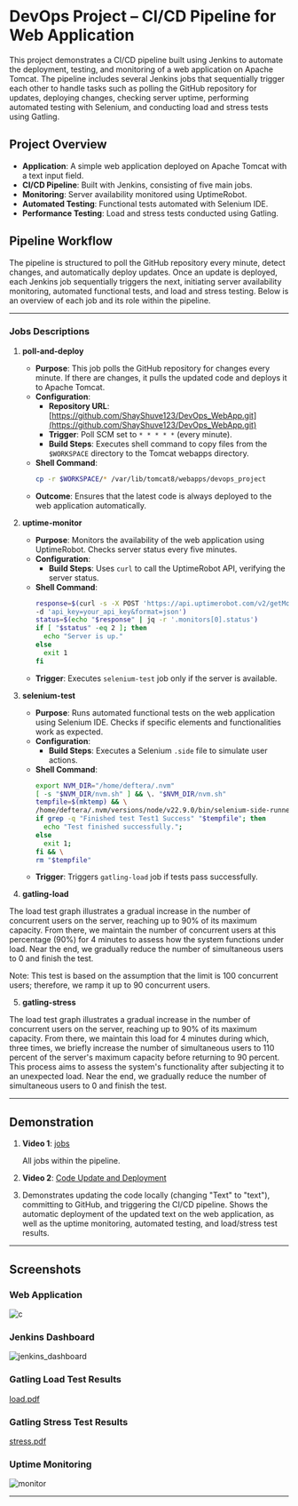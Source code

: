 # DevOps Project – CI/CD Pipeline for Web Application

This project demonstrates a CI/CD pipeline built using Jenkins to automate the deployment, testing, and monitoring of a web application on Apache Tomcat. 
The pipeline includes several Jenkins jobs that sequentially trigger each other to handle tasks such as polling the GitHub repository for updates, deploying changes, checking server uptime, performing automated testing with Selenium, and conducting load and stress tests using Gatling.

## Project Overview

- **Application**: A simple web application deployed on Apache Tomcat with a text input field.
- **CI/CD Pipeline**: Built with Jenkins, consisting of five main jobs.
- **Monitoring**: Server availability monitored using UptimeRobot.
- **Automated Testing**: Functional tests automated with Selenium IDE.
- **Performance Testing**: Load and stress tests conducted using Gatling.

## Pipeline Workflow

The pipeline is structured to poll the GitHub repository every minute, detect changes, and automatically deploy updates. Once an update is deployed, each Jenkins job sequentially triggers the next, initiating server availability monitoring, automated functional tests, and load and stress testing. Below is an overview of each job and its role within the pipeline.

---

### Jobs Descriptions

1. **poll-and-deploy**
   - **Purpose**: This job polls the GitHub repository for changes every minute. If there are changes, it pulls the updated code and deploys it to Apache Tomcat.
   - **Configuration**:
     - **Repository URL**: [https://github.com/ShayShuve123/DevOps_WebApp.git](https://github.com/ShayShuve123/DevOps_WebApp.git)
     - **Trigger**: Poll SCM set to `* * * * *` (every minute).
     - **Build Steps**: Executes shell command to copy files from the `$WORKSPACE` directory to the Tomcat webapps directory.
   - **Shell Command**:
     ```bash
     cp -r $WORKSPACE/* /var/lib/tomcat8/webapps/devops_project
     ```
   - **Outcome**: Ensures that the latest code is always deployed to the web application automatically.

2. **uptime-monitor**
   - **Purpose**: Monitors the availability of the web application using UptimeRobot. Checks server status every five minutes.
   - **Configuration**:
     - **Build Steps**: Uses `curl` to call the UptimeRobot API, verifying the server status.
   - **Shell Command**:
     ```bash
     response=$(curl -s -X POST 'https://api.uptimerobot.com/v2/getMonitors' \
     -d 'api_key=your_api_key&format=json')
     status=$(echo "$response" | jq -r '.monitors[0].status')
     if [ "$status" -eq 2 ]; then
       echo "Server is up."
     else
       exit 1
     fi
     ```
   - **Trigger**: Executes `selenium-test` job only if the server is available.

3. **selenium-test**
   - **Purpose**: Runs automated functional tests on the web application using Selenium IDE. Checks if specific elements and functionalities work as expected.
   - **Configuration**:
     - **Build Steps**: Executes a Selenium `.side` file to simulate user actions.
   - **Shell Command**:
     ```bash
     export NVM_DIR="/home/deftera/.nvm"
     [ -s "$NVM_DIR/nvm.sh" ] && \. "$NVM_DIR/nvm.sh"
     tempfile=$(mktemp) && \
     /home/deftera/.nvm/versions/node/v22.9.0/bin/selenium-side-runner --server http://localhost:4444 -c "browserName=firefox" /home/deftera/devops.side > "$tempfile" && \
     if grep -q "Finished test Test1 Success" "$tempfile"; then
       echo "Test finished successfully.";
     else
       exit 1;
     fi && \
     rm "$tempfile"
     ```
   - **Trigger**: Triggers `gatling-load` job if tests pass successfully.

4. **gatling-load**
     
  The load test graph illustrates a gradual increase in the number of concurrent users on the server, reaching up to 90% of its maximum capacity. From there, we 
  maintain the number of concurrent users at this percentage (90%) for 4 minutes to assess how the system functions under load. Near the end, we gradually reduce 
  the number of simultaneous users to 0 and finish the test.

Note: This test is based on the assumption that the limit is 100 concurrent users; therefore, we ramp it up to 90 concurrent users.

5. **gatling-stress**

  The load test graph illustrates a gradual increase in the number of concurrent users on the server, reaching up to 90% of its maximum capacity. From there, we 
  maintain this load for 4 minutes during which, three times, we briefly increase the number of simultaneous users to 110 percent of the server's maximum capacity 
  before returning to 90 percent. This process aims to assess the system's functionality after subjecting it to an unexpected load. Near the end, we gradually 
  reduce the number of simultaneous users to 0 and finish the test.  

---

## Demonstration

1. **Video 1**: [jobs](https://drive.google.com/file/d/1uCVzKdN5SEaCl2aCOZHCTZWwTDiWF38M/view?usp=drive_link)
   
   All jobs within the pipeline.
   

3. **Video 2**: [Code Update and Deployment](https://drive.google.com/file/d/1Qw7HCQOKebFu2XcfgukVfEx_6qsoejbN/view?usp=drive_link)
4.  
   Demonstrates updating the code locally (changing "Text" to "text"), committing to GitHub, and triggering the CI/CD pipeline.
   Shows the automatic deployment of the updated text on the web application, as well as the uptime monitoring, automated testing, and load/stress test results.

---

## Screenshots

### Web Application
![c](https://github.com/user-attachments/assets/eb508759-15eb-4151-8a3c-ee53ee7f1ce2)

### Jenkins Dashboard
![jenkins_dashboard](https://github.com/user-attachments/assets/a4a39c2b-1d92-47d6-8a1c-0c1c4c601379)

### Gatling Load Test Results
[load.pdf](https://github.com/user-attachments/files/17717648/load.pdf)

### Gatling Stress Test Results
[stress.pdf](https://github.com/user-attachments/files/17717644/stress.pdf)

### Uptime Monitoring
![monitor](https://github.com/user-attachments/assets/ff90dfab-884b-4ff0-bef7-ce250252228b)

---
